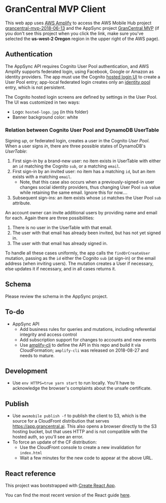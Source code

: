 # GranCentral MVP Client

This web app uses [AWS Amplify](https://github.com/aws-amplify/amplify-js) to access
the AWS Mobile Hub project [grancentral-mvp-2018-06-13](https://console.aws.amazon.com/mobilehub/home?region=us-east-2#/3bfcbdb3-45fc-4cf9-a3f2-8ec61282ed89/build) and
the AppSync project [GranCentral MVP](https://us-west-2.console.aws.amazon.com/appsync/home?region=us-west-2#/eqsy3qtavnhuxkwcnvunhwzvyq/v1/home)
(if you don't see this project when you click the link,
make sure you've selected the **us-west-2 Oregon** region
in the upper right of the AWS page).

## Authentication

The AppSync API requires Cognito User Pool authentication,
and AWS Amplify supports federated login,
using Facebook, Google or Amazon as identity providers.
The app must use the Cognito [hosted login UI](https://docs.aws.amazon.com/cognito/latest/developerguide/cognito-user-pools-app-integration.html) to create a User Pool entry; app-local federated login creates only an [identity pool](https://docs.aws.amazon.com/cognito/latest/developerguide/cognito-identity.html) entry, which is not persistent.

The Cognito hosted login screens are defined by settings in the User Pool.
The UI was customized in two ways:
- Logo: `hosted-logo.jpg` (in this folder)
- Banner background color: white

### Relation between Cognito User Pool and DynamoDB UserTable

Signing *up*, or federated login, creates a user in the Cognito *User Pool*.
When a user signs *in*,
there are three possible states of DynamoDB's *UserTable*:
1. First sign-in by a brand-new user: no item exists in UserTable
   with either an `id` matching the Cognito `sub`, or a matching `email`.
1. First sign-in by an invited user:
   no item has a matching `id`, but an item exists with a matching `email`.
   - Note, that this case also occurs when a previously-signed-in user
     changes social identity providers, thus changing User Pool `sub`
     value while retaining the same email. Ignore this for now....
1. Subsequent sign-ins:
   an item exists whose `id` matches the User Pool `sub` attribute.

An account owner can invite additional users by providing name and email for each.
Again there are three possibilities:
1. There is no user in the UserTable with that email.
1. The user with that email has already been invited,
but has not yet signed in.
1. The user with that email has already signed in.

To handle all these cases uniformly,
the app calls the `findOrCreateUser` mutation,
passing as the `id` either the Cognito `sub` (at sign-in)
or the email address (when inviting users).
The mutation creates a User if necessary,
else updates it if necessary,
and in all cases returns it.

## Schema

Please review the schema in the AppSync project.

## To-do
- AppSync API
  - Add business rules for queries and mutations,
    including referential integrity and access control
  - Add subscription support for changes to accounts and new events
  - Use [amplify-cli](https://github.com/aws-amplify/amplify-cli)
    to define the API in this repo and build it via CloudFormation;
    `amplify-cli` was released on 2018-08-27 and needs to mature.

## Development

- Use `env HTTPS=true yarn start` to run locally. You'll have to
acknowledge the browser's complaints about the unsafe certificate.

## Publish

- Use `awsmobile publish -f` to publish the client to S3,
which is the source for a CloudFront distribution that serves
https://app.grancentral.ai.
This also opens a browser directly to the S3 hosting bucket,
but that uses HTTP and is not compatible with the hosted auth,
so you'll see an error.
- To force an update of the CF distribution:
  - Use the CloudFront console to create a new invalidation for `index.html`
  - Wait a few minutes for the new code to appear at the above URL.

## React reference

This project was bootstrapped with [Create React App](https://github.com/facebookincubator/create-react-app).

You can find the most recent version of the React guide [here](https://github.com/facebookincubator/create-react-app/blob/master/packages/react-scripts/template/README.md).

